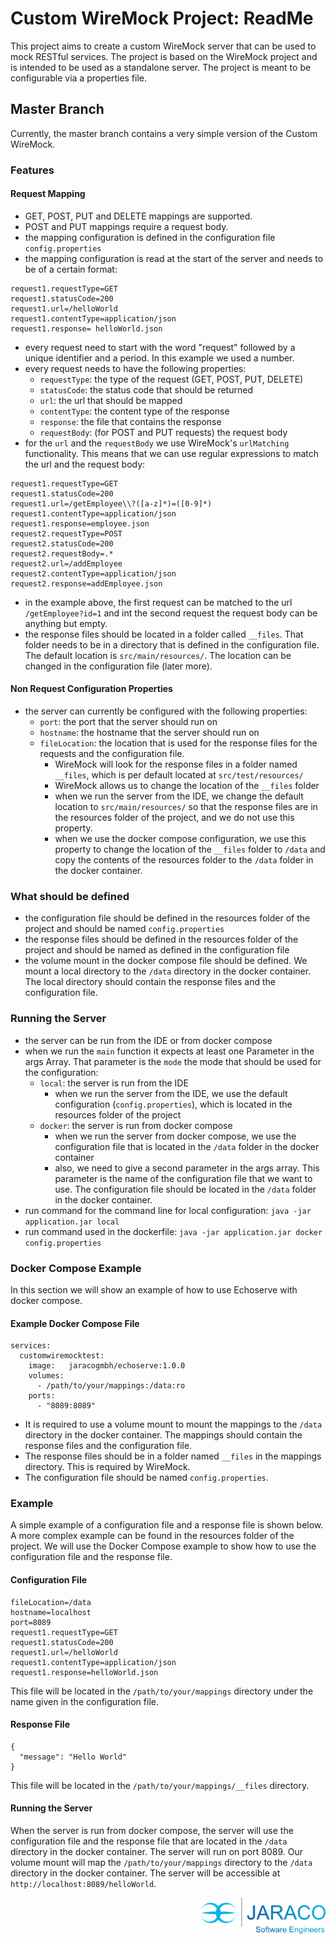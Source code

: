 # Custom WireMock Project: ReadMe
This project aims to create a custom WireMock server that can be used to mock RESTful services. The project is based on the WireMock project and is intended to be used as a standalone server. The project is meant to be configurable via a properties file.
## Master Branch

Currently, the master branch contains a very simple version of the Custom WireMock. 

### Features
#### Request Mapping
- GET, POST, PUT and DELETE mappings are supported.
- POST and PUT mappings require a request body.
- the mapping configuration is defined in the configuration file ```config.properties```
- the mapping configuration is read at the start of the server and needs to be of a certain format:
```
request1.requestType=GET
request1.statusCode=200
request1.url=/helloWorld
request1.contentType=application/json
request1.response= helloWorld.json
``` 
- every request need to start with the word "request" followed by a unique identifier and a period. In this example we used a number. 
- every request needs to have the following properties:
  - ``requestType``: the type of the request (GET, POST, PUT, DELETE)
  - ``statusCode``: the status code that should be returned
  - ``url``: the url that should be mapped
  - ``contentType``: the content type of the response
  - ``response``: the file that contains the response
  - ``requestBody``: (for POST and PUT requests) the request body
- for the ``url`` and the ``requestBody`` we use WireMock's ``urlMatching`` functionality. This means that we can use regular expressions to match the url and the request body:
```
request1.requestType=GET
request1.statusCode=200
request1.url=/getEmployee\\?([a-z]*)=([0-9]*)
request1.contentType=application/json
request1.response=employee.json
request2.requestType=POST
request2.statusCode=200
request2.requestBody=.*
request2.url=/addEmployee
request2.contentType=application/json
request2.response=addEmployee.json
```
- in the example above, the first request can be matched to the url ``/getEmployee?id=1`` and int the second request the request body can be anything but empty.
- the response files should be located in a folder called ``__files``. That folder needs to be in a directory that is defined in the configuration file. The default location is ``src/main/resources/``. The location can be changed in the configuration file (later more).

#### Non Request Configuration Properties
- the server can currently be configured with the following properties:
  - ``port``: the port that the server should run on
  - ``hostname``: the hostname that the server should run on
  - ``fileLocation``: the location that is used for the response files for the requests and the configuration file.
    - WireMock will look for the response files in a folder named ``__files``, which is per default located at ``src/test/resources/``
    - WireMock allows us to change the location of the ``__files`` folder
    - when we run the server from the IDE, we change the default location to ``src/main/resources/`` so that the response files are in the resources folder of the project, and we do not use this property.
    - when we use the docker compose configuration, we use this property to change the location of the ``__files`` folder to ``/data`` and copy the contents of the resources folder to the ``/data`` folder in the docker container.

### What should be defined

- the configuration file should be defined in the resources folder of the project and should be named ``config.properties``
- the response files should be defined in the resources folder of the project and should be named as defined in the configuration file
- the volume mount in the docker compose file should be defined. We mount a local directory to the ``/data`` directory in the docker container. The local directory should contain the response files and the configuration file.

### Running the Server

- the server can be run from the IDE or from docker compose
- when we run the ``main`` function it expects at least one Parameter in the args Array. That parameter is the ``mode`` the mode that should be used for the configuration:
  - ``local``: the server is run from the IDE
    -  when we run the server from the IDE, we use the default configuration (``config.properties``), which is located in the resources folder of the project
  - ``docker``: the server is run from docker compose
    - when we run the server from docker compose, we use the configuration file that is located in the ``/data`` folder in the docker container
    - also, we need to give a second parameter in the args array. This parameter is the name of the configuration file that we want to use. The configuration file should be located in the ``/data`` folder in the docker container.
- run command for the command line for local configuration: ``java -jar application.jar local``
- run command used in the dockerfile: ``java -jar application.jar docker config.properties``

### Docker Compose Example

In this section we will show an example of how to use Echoserve with docker compose.

#### Example Docker Compose File

```
services:
  customwiremocktest:
    image:   jaracogmbh/echoserve:1.0.0
    volumes:
      - /path/to/your/mappings:/data:ro
    ports:
      - "8089:8089"
```
- It is required to use a volume mount to mount the mappings to the ``/data`` directory in the docker container. The mappings should contain the response files and the configuration file. 
- The response files should be in a folder named ``__files`` in the mappings directory. This is required by WireMock.
- The configuration file should be named ``config.properties``.


### Example

A simple example of a configuration file and a response file is shown below. A more complex example can be found in the resources folder of the project. We will use the Docker Compose example to show how to use the configuration file and the response file.

#### Configuration File

```
fileLocation=/data
hostname=localhost
port=8089
request1.requestType=GET
request1.statusCode=200
request1.url=/helloWorld
request1.contentType=application/json
request1.response=helloWorld.json
```

This file will be located in the ``/path/to/your/mappings`` directory under the name given in the configuration file.

#### Response File

```
{
  "message": "Hello World"
}
```
This file will be located in the ``/path/to/your/mappings/__files`` directory.

#### Running the Server
When the server is run from docker compose, the server will use the configuration file and the response file that are located in the ``/data`` directory in the docker container. The server will run on port 8089. Our volume mount will map the ``/path/to/your/mappings`` directory to the ``/data`` directory in the docker container. The server will be accessible at ``http://localhost:8089/helloWorld``.

<div><img src="/images/jaraco_logo_software_engineer.png" width="200px" align="right"></div>